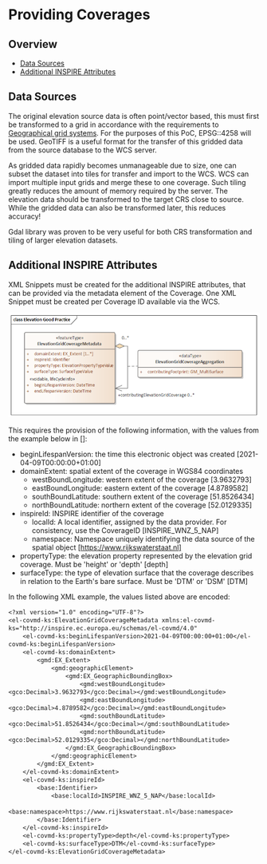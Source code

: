 # Providing Coverages

## Overview
- [Data Sources](./ProvidingCoverages.md#data-sources)
- [Additional INSPIRE Attributes](./ProvidingCoverages.md#additional-inspire-attributes)

## Data Sources
The original elevation source data is often point/vector based, this must first be transformed to a grid in accordance with the requirements to [Geographical grid systems](https://github.com/codefornl/INSPIRE-Coverages/blob/main/docs/INSPIRE.md#inspire-theme-geographical-grid-systems). 
For the purposes of this PoC, EPSG::4258 will be used. 
GeoTIFF is a useful format for the transfer of this gridded data from the source database to the WCS server.

As gridded data rapidly becomes unmanageable due to size, one can subset the dataset into tiles for transfer and import to the WCS. 
WCS can import multiple input grids and merge these to one coverage. Such tiling  greatly reduces the amount of memory required by the server.
The elevation data should be transformed to the target CRS close to source. While the gridded data can also be transformed later, this reduces accuracy!

Gdal library was proven to be very useful for both CRS transformation and tiling of larger elevation datasets.

## Additional INSPIRE Attributes
XML Snippets must be created for the additional INSPIRE attributes, that can be provided via the metadata element of the Coverage. 
One XML Snippet must be created per Coverage ID available via the WCS.

![ElevationGridCoverageMetadata](./pix/Elevation%20Good%20Practice.png)

This requires the provision of the following information, with the values from the example below in []:
- beginLifespanVersion: the time this electronic object was created [2021-04-09T00:00:00+01:00]
- domainExtent: spatial extent of the coverage in WGS84 coordinates
  - westBoundLongitude: western extent of the coverage [3.9632793]
  - eastBoundLongitude: eastern extent of the coverage [4.8789582]
  - southBoundLatitude: southern extent of the coverage [51.8526434]
  - northBoundLatitude: northern extent of the coverage [52.0129335]
- inspireId: INSPIRE identifier of the coverage
  - localId: A local identifier, assigned by the data provider. For consistency, use the CoverageID [INSPIRE_WNZ_5_NAP]
  - namespace: Namespace uniquely identifying the data source of the spatial object [https://www.rijkswaterstaat.nl]
- propertyType: the elevation property represented by the elevation grid coverage. Must be 'height' or 'depth'  [depth]
- surfaceType: the type of elevation surface that the coverage describes in relation to the Earth's bare surface. Must be 'DTM' or 'DSM'  [DTM]

In the following XML example, the values listed above are encoded:

```
<?xml version="1.0" encoding="UTF-8"?>
<el-covmd-ks:ElevationGridCoverageMetadata xmlns:el-covmd-ks="http://inspire.ec.europa.eu/schemas/el-covmd/4.0"
    <el-covmd-ks:beginLifespanVersion>2021-04-09T00:00:00+01:00</el-covmd-ks:beginLifespanVersion>
    <el-covmd-ks:domainExtent>
        <gmd:EX_Extent>
            <gmd:geographicElement>
                <gmd:EX_GeographicBoundingBox>
                    <gmd:westBoundLongitude><gco:Decimal>3.9632793</gco:Decimal></gmd:westBoundLongitude>
                    <gmd:eastBoundLongitude><gco:Decimal>4.8789582</gco:Decimal></gmd:eastBoundLongitude>
                    <gmd:southBoundLatitude><gco:Decimal>51.8526434</gco:Decimal></gmd:southBoundLatitude>
                    <gmd:northBoundLatitude><gco:Decimal>52.0129335</gco:Decimal></gmd:northBoundLatitude>
                </gmd:EX_GeographicBoundingBox>
            </gmd:geographicElement>
        </gmd:EX_Extent>
    </el-covmd-ks:domainExtent>
    <el-covmd-ks:inspireId>
        <base:Identifier>
            <base:localId>INSPIRE_WNZ_5_NAP</base:localId>
            <base:namespace>https://www.rijkswaterstaat.nl</base:namespace>
        </base:Identifier>
    </el-covmd-ks:inspireId>
    <el-covmd-ks:propertyType>depth</el-covmd-ks:propertyType>
    <el-covmd-ks:surfaceType>DTM</el-covmd-ks:surfaceType>
</el-covmd-ks:ElevationGridCoverageMetadata>
```

